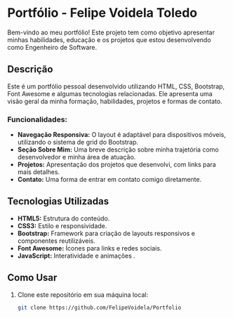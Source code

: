 # Portfólio - Felipe Voidela Toledo

Bem-vindo ao meu portfólio! Este projeto tem como objetivo apresentar minhas habilidades, educação e os projetos que estou desenvolvendo como Engenheiro de Software. 

## Descrição

Este é um portfólio pessoal desenvolvido utilizando HTML, CSS, Bootstrap, Font Awesome e algumas tecnologias relacionadas. Ele apresenta uma visão geral da minha formação, habilidades, projetos e formas de contato. 

### Funcionalidades:
- **Navegação Responsiva:** O layout é adaptável para dispositivos móveis, utilizando o sistema de grid do Bootstrap.
- **Seção Sobre Mim:** Uma breve descrição sobre minha trajetória como desenvolvedor e minha área de atuação.
- **Projetos:** Apresentação dos projetos que desenvolvi, com links para mais detalhes.
- **Contato:** Uma forma de entrar em contato comigo diretamente.

## Tecnologias Utilizadas

- **HTML5:** Estrutura do conteúdo.
- **CSS3:** Estilo e responsividade.
- **Bootstrap:** Framework para criação de layouts responsivos e componentes reutilizáveis.
- **Font Awesome:** Ícones para links e redes sociais.
- **JavaScript:** Interatividade e animações .

## Como Usar

1. Clone este repositório em sua máquina local:
   ```bash
   git clone https://github.com/FelipeVoidela/Portfolio
